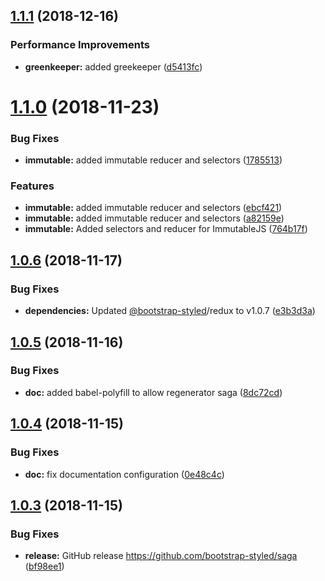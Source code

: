 ## [1.1.1](https://github.com/bootstrap-styled/saga/compare/v1.1.0...v1.1.1) (2018-12-16)


### Performance Improvements

* **greenkeeper:** added greekeeper ([d5413fc](https://github.com/bootstrap-styled/saga/commit/d5413fc))

# [1.1.0](https://github.com/bootstrap-styled/saga/compare/v1.0.6...v1.1.0) (2018-11-23)


### Bug Fixes

* **immutable:** added immutable reducer and selectors ([1785513](https://github.com/bootstrap-styled/saga/commit/1785513))


### Features

* **immutable:** added immutable reducer and selectors ([ebcf421](https://github.com/bootstrap-styled/saga/commit/ebcf421))
* **immutable:** added immutable reducer and selectors ([a82159e](https://github.com/bootstrap-styled/saga/commit/a82159e))
* **immutable:** Added selectors and reducer for ImmutableJS ([764b17f](https://github.com/bootstrap-styled/saga/commit/764b17f))

## [1.0.6](https://github.com/bootstrap-styled/saga/compare/v1.0.5...v1.0.6) (2018-11-17)


### Bug Fixes

* **dependencies:** Updated [@bootstrap-styled](https://github.com/bootstrap-styled)/redux to v1.0.7 ([e3b3d3a](https://github.com/bootstrap-styled/saga/commit/e3b3d3a))

## [1.0.5](https://github.com/bootstrap-styled/saga/compare/v1.0.4...v1.0.5) (2018-11-16)


### Bug Fixes

* **doc:** added babel-polyfill to allow regenerator saga ([8dc72cd](https://github.com/bootstrap-styled/saga/commit/8dc72cd))

## [1.0.4](https://github.com/bootstrap-styled/saga/compare/v1.0.3...v1.0.4) (2018-11-15)


### Bug Fixes

* **doc:** fix documentation configuration ([0e48c4c](https://github.com/bootstrap-styled/saga/commit/0e48c4c))

## [1.0.3](https://github.com/bootstrap-styled/saga/compare/v1.0.2...v1.0.3) (2018-11-15)


### Bug Fixes

* **release:** GitHub release https://github.com/bootstrap-styled/saga ([bf98ee1](https://github.com/bootstrap-styled/saga/commit/bf98ee1))
